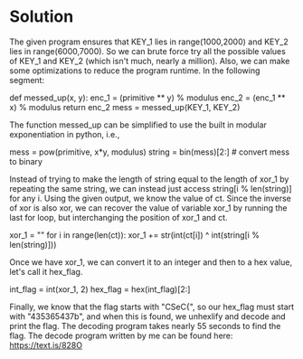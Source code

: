 # Solution
The given program ensures that KEY_1 lies in range(1000,2000) and KEY_2 lies in range(6000,7000). So we can brute force try all the possible values of KEY_1 and KEY_2 (which isn't much, nearly a million). Also, we can make some optimizations to reduce the program runtime. In the following segment:

def messed_up(x, y):
    enc_1 = (primitive ** y) % modulus
    enc_2 = (enc_1 ** x) % modulus
    return enc_2
mess = messed_up(KEY_1, KEY_2)

The function messed_up can be simplified to use the built in modular exponentiation in python, i.e., 

mess = pow(primitive, x*y, modulus)
string = bin(mess)[2:] # convert mess to binary

Instead of trying to make the length of string equal to the length of xor_1 by repeating the same string, we can instead just access string[i % len(string)] for any i. Using the given output, we know the value of ct. Since the inverse of xor is also xor, we can recover the value of variable xor_1 by running the last for loop, but interchanging the position of xor_1 and ct.

xor_1 = ""
for i in range(len(ct)):
            xor_1 += str(int(ct[i]) ^ int(string[i % len(string)]))

Once we have xor_1, we can convert it to an integer and then to a hex value, let's call it hex_flag.

int_flag = int(xor_1, 2)
hex_flag = hex(int_flag)[2:]

Finally, we know that the flag starts with "CSeC{", so our hex_flag must start with "435365437b", and when this is found, we unhexlify and decode and print the flag. The decoding program takes nearly 55 seconds to find the flag.
The decode program written by me can be found here: https://text.is/828O
